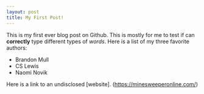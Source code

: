 ```yaml
---
layout: post
title: My First Post!
---
```


This is my first ever blog post on Github. This is mostly for me to test if can **correctly** type different types of *words*.
Here is a list of my three favorite authors:
+ Brandon Mull
+ CS Lewis 
+ Naomi Novik

Here is a link to an undisclosed [website]. (https://minesweeperonline.com/)